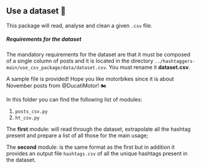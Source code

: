 ## Use a dataset :open_file_folder:

This package will read, analyse and clean a given `.csv` file.

##### Requirements for the dataset
The mandatory requirements for the dataset are that it must be composed of a single column of posts and it is located in the directory `../hashtaggers-main/use_csv_package/data/dataset.csv`. You must rename it **dataset.csv**.

A sample file is provided! Hope you like motorbikes since it is about November posts from @DucatiMotor! :motorcycle:

In this folder you can find the following list of modules:
1. `posts_csv.py`
2. `ht_csv.py`

The **first** module: will read through the dataset, extrapolate all the hashtag present and prepare a list of all those for the main usage;

The **second** module: is the same format as the first but in addition it provides an output file `hashtags.csv` of all the unique hashtags present in the dataset.
